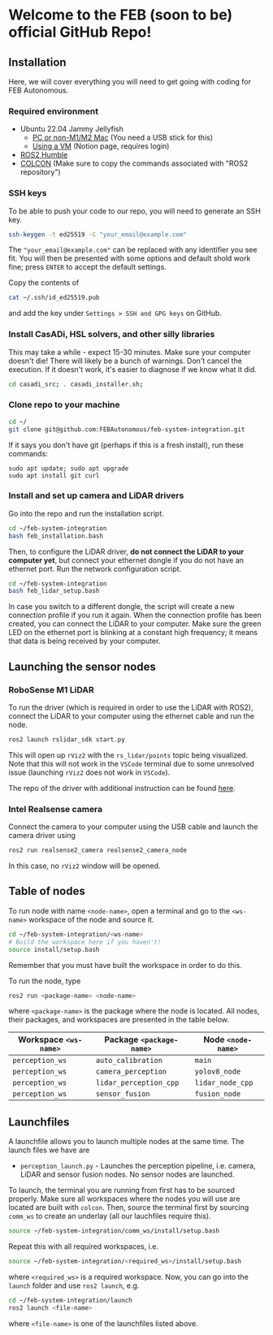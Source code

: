 # Welcome to the FEB (soon to be) official GitHub Repo!

## Installation
Here, we will cover everything you will need to get going with coding for FEB Autonomous.


### Required environment
* Ubuntu 22.04 Jammy Jellyfish
    - [PC or non-M1/M2 Mac](https://ubuntu.com/tutorials/install-ubuntu-desktop#1-overview) (You need a USB stick for this)
    - [Using a VM](https://www.notion.so/Virtual-Machine-VM-ROS-Setup-Tutorial-350398bb897645a6a468814d065b1033) (Notion page, requires login)
* [ROS2 Humble](https://docs.ros.org/en/humble/Installation.html)
* [COLCON](https://colcon.readthedocs.io/en/released/user/installation.html) (Make sure to copy the commands associated with "ROS2 repository")

### SSH keys
To be able to push your code to our repo, you will need to generate an SSH key.
``` bash
ssh-keygen -t ed25519 -C "your_email@example.com"
```
The `"your_email@example.com"` can be replaced with any identifier you see fit. You will then be presented with some options and default shold work fine; press `ENTER` to accept the default settings.

Copy the contents of
``` bash
cat ~/.ssh/id_ed25519.pub
```
and add the key under `Settings > SSH and GPG keys` on GitHub.

### Install CasADi, HSL solvers, and other silly libraries
This may take a while - expect 15-30 minutes. Make sure your computer doesn't die!
There will likely be a bunch of warnings. Don't cancel the execution. If it doesn't work, it's easier to diagnose if we know what it did.
```bash
cd casadi_src; . casadi_installer.sh;
```

### Clone repo to your machine
``` bash
cd ~/
git clone git@github.com:FEBAutonomous/feb-system-integration.git
```
If it says you don't have git (perhaps if this is a fresh install), run these commands:
```
sudo apt update; sudo apt upgrade
sudo apt install git curl
```
### Install and set up camera and LiDAR drivers
Go into the repo and run the installation script.
``` bash
cd ~/feb-system-integration
bash feb_installation.bash
```
Then, to configure the LiDAR driver, **do not connect the LiDAR to your computer yet**, but connect your ethernet dongle if you do not have an ethernet port. Run the network configuration script.
``` bash
cd ~/feb-system-integration
bash feb_lidar_setup.bash
```
In case you switch to a different dongle, the script will create a new connection profile if you run it again. When the connection profile has been created, you can connect the LiDAR to your computer. Make sure the green LED on the ethernet port is blinking at a constant high frequency; it means that data is being received by your computer.

## Launching the sensor nodes
### RoboSense M1 LiDAR
To run the driver (which is required in order to use the LiDAR with ROS2), connect the LiDAR to your computer using the ethernet cable and run the node.
``` bash
ros2 launch rslidar_sdk start.py
```
This will open up `rViz2` with the `rs_lidar/points` topic being visualized. Note that this will not work in the `VSCode` terminal due to some unresolved issue (launching `rViz2` does not work in `VSCode`).

The repo of the driver with additional instruction can be found [here](https://github.com/RoboSense-LiDAR/rslidar_sdk/tree/main).

### Intel Realsense camera
Connect the camera to your computer using the USB cable and launch the camera driver using
``` bash
ros2 run realsense2_camera realsense2_camera_node
```
In this case, no `rViz2` window will be opened.

## Table of nodes
To run node with name `<node-name>`, open a terminal and go to the `<ws-name>` workspace of the node and source it.
``` bash
cd ~/feb-system-integration/<ws-name>
# Build the workspace here if you haven't!
source install/setup.bash
```
Remember that you must have built the workspace in order to do this.

To run the node, type
``` bash
ros2 run <package-name> <node-name>
```
where `<package-name>` is the package where the node is located. All nodes, their packages, and workspaces are presented in the table below.

| Workspace `<ws-name>` | Package `<package-name>`  | Node `<node-name>`|
|---                    |---                        |---                |
|`perception_ws`        |`auto_calibration`         |`main`             |
|`perception_ws`        |`camera_perception`        |`yolov8_node`      |
|`perception_ws`        |`lidar_perception_cpp`     |`lidar_node_cpp`   |
|`perception_ws`        |`sensor_fusion`            |`fusion_node`      |

## Launchfiles
A launchfile allows you to launch multiple nodes at the same time. The launch files we have are

* `perception_launch.py` - Launches the perception pipeline, i.e. camera, LiDAR and sensor fusion nodes. No sensor nodes are launched.

To launch, the terminal you are running from first has to be sourced properly. Make sure all workspaces
where the nodes you will use are located are built with `colcon`. Then, source the terminal first by sourcing `comm_ws` to create an underlay (all our lauchfiles require this).
```bash
source ~/feb-system-integration/comm_ws/install/setup.bash
```
Repeat this with all required workspaces, i.e.
```bash
source ~/feb-system-integration/<required_ws>/install/setup.bash
```
where `<required_ws>` is a required workspace. Now, you can go into the `launch` folder and use `ros2 launch`, e.g.
``` bash
cd ~/feb-system-integration/launch
ros2 launch <file-name>
```
where `<file-name>` is one of the launchfiles listed above.
